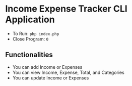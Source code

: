 # Income Expense Tracker CLI Application

- To Run: `php index.php`
- Close Program: `0`

## Functionalities

- You can add Income or Expenses
- You can view Income, Expense, Total, and Categories
- You can update Income or Expenses
